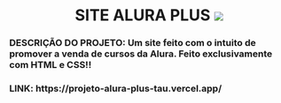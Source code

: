 <h1 align="center"> SITE ALURA PLUS <img src="http://img.shields.io/static/v1?label=STATUS&message=COMPLETO%20&color=GREEN&style=for-the-badge"/></h1>
<h3> DESCRIÇÃO DO PROJETO: Um site feito com o intuito de promover a venda de cursos da Alura. Feito exclusivamente com HTML e CSS!! </h3>
<h3>LINK: https://projeto-alura-plus-tau.vercel.app/</h3>
